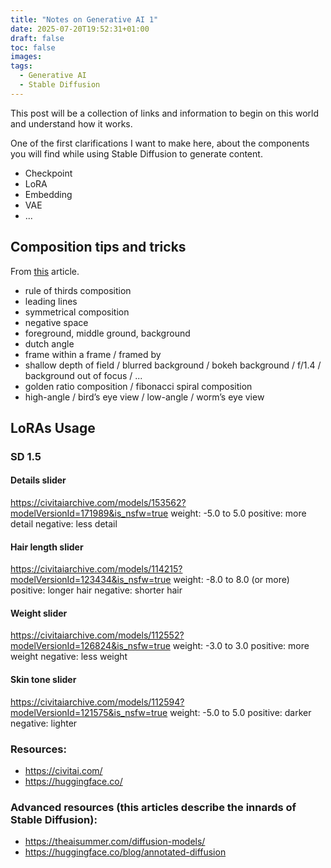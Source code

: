 ```yaml
---
title: "Notes on Generative AI 1"
date: 2025-07-20T19:52:31+01:00
draft: false
toc: false
images:
tags: 
  - Generative AI
  - Stable Diffusion
---
```


This post will be a collection of links and information to begin on this world and understand how it works.

One of the first clarifications I want to make here, about the components you will find while using Stable Diffusion to generate content.
- Checkpoint
- LoRA
- Embedding
- VAE
- ...

## Composition tips and tricks

From [this](https://civitai.com/articles/16602/simple-composition-tricks-to-instantly-improve-ai-images-with-prompts) article.

- rule of thirds composition
- leading lines
- symmetrical composition
- negative space
- foreground, middle ground, background
- dutch angle
- frame within a frame / framed by
- shallow depth of field / blurred background / bokeh background / f/1.4 / background out of focus / ...
- golden ratio composition / fibonacci spiral composition
- high-angle / bird’s eye view / low-angle / worm’s eye view

## LoRAs Usage

### SD 1.5

#### Details slider
https://civitaiarchive.com/models/153562?modelVersionId=171989&is_nsfw=true
weight: -5.0 to 5.0
positive: more detail
negative: less detail
#### Hair length slider
https://civitaiarchive.com/models/114215?modelVersionId=123434&is_nsfw=true
weight: -8.0 to 8.0 (or more)
positive: longer hair
negative: shorter hair
#### Weight slider
https://civitaiarchive.com/models/112552?modelVersionId=126824&is_nsfw=true
weight: -3.0 to 3.0
positive: more weight
negative: less weight
#### Skin tone slider
https://civitaiarchive.com/models/112594?modelVersionId=121575&is_nsfw=true
weight: -5.0 to 5.0
positive: darker
negative: lighter

### Resources:
- https://civitai.com/
- https://huggingface.co/

### Advanced resources (this articles describe the innards of Stable Diffusion):
- https://theaisummer.com/diffusion-models/
- https://huggingface.co/blog/annotated-diffusion
